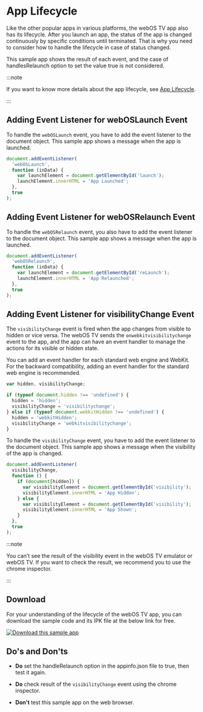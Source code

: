 # App Lifecycle

Like the other popular apps in various platforms, the webOS TV app also has its lifecycle. After you launch an app, the status of the app is changed continuously by specific conditions until terminated. That is why you need to consider how to handle the lifecycle in case of status changed.

This sample app shows the result of each event, and the case of handlesRelaunch option to set the value true is not considered.

:::note

If you want to know more details about the app lifecycle, see <a href="https://webostv.developer.lge.com/develop/app-developer-guide/web-app-lifecycle/" class="ted_hyperlink">App Lifecycle</a>.

:::

## Adding Event Listener for webOSLaunch Event

To handle the `webOSLaunch` event, you have to add the event listener to the document object. This sample app shows a message when the app is launched.

```javascript
document.addEventListener(
  'webOSLaunch',
  function (inData) {
    var launchElement = document.getElementById('launch');
    launchElement.innerHTML = 'App Launched';
  },
  true
);
```

## Adding Event Listener for webOSRelaunch Event

To handle the `webOSRelaunch` event, you also have to add the event listener to the document object. This sample app shows a message when the app is launched.

```javascript
document.addEventListener(
  'webOSRelaunch',
  function (inData) {
    var launchElement = document.getElementById('reLaunch');
    launchElement.innerHTML = 'App Relaunched';
  },
  true
);
```

## Adding Event Listener for visibilityChange Event

The `visibilityChange` event is fired when the app changes from visible to hidden or vice versa. The webOS TV sends the `onwebkitvisibilitychange` event to the app, and the app can have an event handler to manage the actions for its visible or hidden state.

You can add an event handler for each standard web engine and WebKit. For the backward compatibility, adding an event handler for the standard web engine is recommended.

```javascript
var hidden, visibilityChange;

if (typeof document.hidden !== 'undefined') {
  hidden = 'hidden';
  visibilityChange = 'visibilitychange';
} else if (typeof document.webkitHidden !== 'undefined') {
  hidden = 'webkitHidden';
  visibilityChange = 'webkitvisibilitychange';
}
```

To handle the `visibilityChange` event, you have to add the event listener to the document object. This sample app shows a message when the visibility of the app is changed.

```javascript
document.addEventListener(
  visibilityChange,
  function () {
    if (document[hidden]) {
      var visibilityElement = document.getElementById('visibility');
      visibilityElement.innerHTML = 'App Hidden';
    } else {
      var visibilityElement = document.getElementById('visibility');
      visibilityElement.innerHTML = 'App Shown';
    }
  },
  true
);
```

:::note

You can’t see the result of the visibility event in the webOS TV emulator or webOS TV. If you want to check the result, we recommend you to use the chrome inspector.

:::

## Download

For your understanding of the lifecycle of the webOS TV app, you can download the sample code and its IPK file at the below link for free.

<a href="https://webostv.developer.lge.com/download_file/view_inline/3564/" class="ted_hyperlink"><img src="https://webostv.developer.lge.com/download_file/view_inline/2088/" alt="Download this sample app" /></a>

## Do's and Don'ts

- **Do** set the handleRelaunch option in the appinfo.json file to true, then test it again.

- **Do** check result of the `visibilityChange` event using the chrome inspector.

- **Don't** test this sample app on the web browser.
